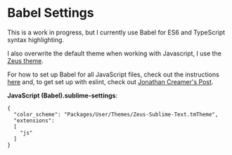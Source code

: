 # Babel Settings

This is a work in progress, but I currently use Babel for ES6 and TypeScript syntax highlighting.

I also overwrite the default theme when working with Javascript, I use the [Zeus theme](https://github.com/zaynali53/Zeus-Theme).

For how to set up Babel for all JavaScript files, check out the instructions [here](https://github.com/babel/babel-sublime) and, to get set up with eslint, check out [Jonathan Creamer's Post](http://jonathancreamer.com/setup-eslint-with-es6-in-sublime-text/).

**JavaScript (Babel).sublime-settings**:

```
{
  "color_scheme": "Packages/User/Themes/Zeus-Sublime-Text.tmTheme",
  "extensions":
  [
    "js"
  ]
}
```
